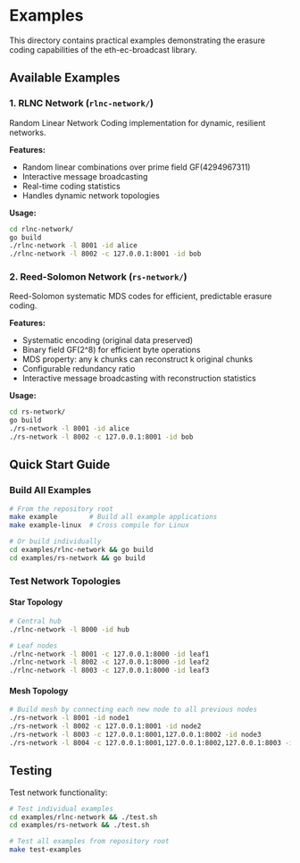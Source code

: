 # Examples

This directory contains practical examples demonstrating the erasure coding capabilities of the eth-ec-broadcast library.

## Available Examples

### 1. RLNC Network (`rlnc-network/`)
Random Linear Network Coding implementation for dynamic, resilient networks.

**Features:**
- Random linear combinations over prime field GF(4294967311)
- Interactive message broadcasting
- Real-time coding statistics
- Handles dynamic network topologies

**Usage:**
```bash
cd rlnc-network/
go build
./rlnc-network -l 8001 -id alice
./rlnc-network -l 8002 -c 127.0.0.1:8001 -id bob
```

### 2. Reed-Solomon Network (`rs-network/`)
Reed-Solomon systematic MDS codes for efficient, predictable erasure coding.

**Features:**
- Systematic encoding (original data preserved)
- Binary field GF(2^8) for efficient byte operations
- MDS property: any k chunks can reconstruct k original chunks
- Configurable redundancy ratio
- Interactive message broadcasting with reconstruction statistics

**Usage:**
```bash
cd rs-network/
go build
./rs-network -l 8001 -id alice
./rs-network -l 8002 -c 127.0.0.1:8001 -id bob
```

## Quick Start Guide

### Build All Examples
```bash
# From the repository root
make example        # Build all example applications
make example-linux  # Cross compile for Linux

# Or build individually
cd examples/rlnc-network && go build
cd examples/rs-network && go build
```

### Test Network Topologies

#### Star Topology
```bash
# Central hub
./rlnc-network -l 8000 -id hub

# Leaf nodes
./rlnc-network -l 8001 -c 127.0.0.1:8000 -id leaf1
./rlnc-network -l 8002 -c 127.0.0.1:8000 -id leaf2
./rlnc-network -l 8003 -c 127.0.0.1:8000 -id leaf3
```

#### Mesh Topology
```bash
# Build mesh by connecting each new node to all previous nodes
./rs-network -l 8001 -id node1
./rs-network -l 8002 -c 127.0.0.1:8001 -id node2
./rs-network -l 8003 -c 127.0.0.1:8001,127.0.0.1:8002 -id node3
./rs-network -l 8004 -c 127.0.0.1:8001,127.0.0.1:8002,127.0.0.1:8003 -id node4
```

## Testing

Test network functionality:

```bash
# Test individual examples
cd examples/rlnc-network && ./test.sh
cd examples/rs-network && ./test.sh

# Test all examples from repository root
make test-examples
```
